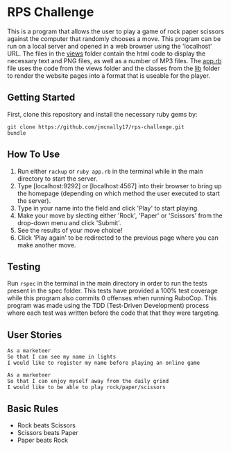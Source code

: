 # RPS Challenge

This is a program that allows the user to play a game of rock paper scissors against the computer that randomly chooses a move. This program can be run on a local server and opened in a web browser using the 'localhost' URL. The files in the [views](https://github.com/jmcnally17/rps-challenge/tree/main/views) folder contain the html code to display the necessary text and PNG files, as well as a number of MP3 files. The [app.rb](https://github.com/jmcnally17/rps-challenge/blob/main/app.rb) file uses the code from the views folder and the classes from the [lib](https://github.com/jmcnally17/rps-challenge/tree/main/lib) folder to render the website pages into a format that is useable for the player.

Getting Started
----

First, clone this repository and install the necessary ruby gems by:
```
git clone https://github.com/jmcnally17/rps-challenge.git
bundle
```

How To Use
----

1. Run either `rackup` or `ruby app.rb` in the terminal while in the main directory to start the server.
2. Type [localhost:9292] or [localhost:4567] into their browser to bring up the homepage (depending on which method the user executed to start the server).
3. Type in your name into the field and click 'Play' to start playing.
4. Make your move by slecting either 'Rock', 'Paper' or 'Scissors' from the drop-down menu and click 'Submit'.
5. See the results of your move choice!
6. Click 'Play again' to be redirected to the previous page where you can make another move.

Testing
----

Run `rspec` in the terminal in the main directory in order to run the tests present in the spec folder. This tests have provided a 100% test coverage while this program also commits 0 offenses when running RuboCop. This program was made using the TDD (Test-Driven Development) process where each test was written before the code that that they were targeting.

User Stories
----

```
As a marketeer
So that I can see my name in lights
I would like to register my name before playing an online game

As a marketeer
So that I can enjoy myself away from the daily grind
I would like to be able to play rock/paper/scissors
```

## Basic Rules

- Rock beats Scissors
- Scissors beats Paper
- Paper beats Rock
